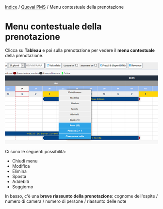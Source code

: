 [Indice](index.md) / [Quovai PMS](quovai-pms-it.md) / Menu contestuale della prenotazione

# Menu contestuale della prenotazione

Clicca su **Tableau** e poi sulla prenotazione per vedere il **menu contestuale** della prenotazione.

![](images/menu-contestuale-prenotazione-001.png)

Ci sono le seguenti possibilità: 
 - Chiudi menu  
 - Modifica  
 - Elimina  
 - Sposta  
 - Addebiti  
 - Soggiorno

In basso, c'è una **breve riassunto della prenotazione**: cognome dell'ospite / numero di camera / numero di persone / riassunto delle note
 
 
 